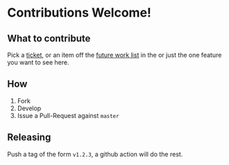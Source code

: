 Contributions Welcome!
===

What to contribute
---

Pick a [ticket](https://github.com/kiwigrid/helm-gradle-plugin/issues), or an item off the [future work list](README.md#further-work) in the or just the one feature you want to see here.

How
---

1. Fork 
2. Develop
3. Issue a Pull-Request against `master`

Releasing
---

Push a tag of the form `v1.2.3`, a github action will do the rest.